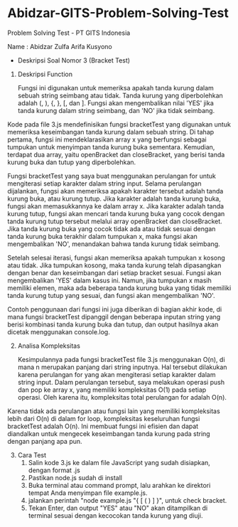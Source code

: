 # Abidzar-GITS-Problem-Solving-Test
Problem Solving Test - PT GITS Indonesia

Name  : Abidzar Zulfa Arifa Kusyono

* Deskripsi Soal Nomor 3 (Bracket Test)

1. Deskripsi Function

   Fungsi ini digunakan untuk memeriksa apakah tanda kurung dalam sebuah string seimbang atau tidak. Tanda kurung yang diperbolehkan adalah (, ), {, }, [, dan ]. Fungsi akan mengembalikan nilai 'YES' jika tanda kurung dalam string seimbang, dan 'NO' jika tidak seimbang. 

Kode pada file 3.js mendefinisikan fungsi bracketTest yang digunakan untuk memeriksa keseimbangan tanda kurung dalam sebuah string. Di tahap pertama, fungsi ini mendeklarasikan array x yang berfungsi sebagai tumpukan untuk menyimpan tanda kurung buka sementara. Kemudian, terdapat dua array, yaitu openBracket dan closeBracket, yang berisi tanda kurung buka dan tutup yang diperbolehkan.

Fungsi bracketTest yang saya buat menggunakan perulangan for untuk mengiterasi setiap karakter dalam string input. Selama perulangan dijalankan, fungsi akan memeriksa apakah karakter tersebut adalah tanda kurung buka, atau kurung tutup. Jika karakter adalah tanda kurung buka, fungsi akan memasukkannya ke dalam array x. Jika karakter adalah tanda kurung tutup, fungsi akan mencari tanda kurung buka yang cocok dengan tanda kurung tutup tersebut melalui array openBracket dan closeBracket. Jika tanda kurung buka yang cocok tidak ada atau tidak sesuai dengan tanda kurung buka terakhir dalam tumpukan x, maka fungsi akan mengembalikan 'NO', menandakan bahwa tanda kurung tidak seimbang.

Setelah selesai iterasi, fungsi akan memeriksa apakah tumpukan x kosong atau tidak. Jika tumpukan kosong, maka tanda kurung telah dipasangkan dengan benar dan keseimbangan dari setiap bracket sesuai. Fungsi akan mengembalikan 'YES' dalam kasus ini. Namun, jika tumpukan x masih memiliki elemen, maka ada beberapa tanda kurung buka yang tidak memiliki tanda kurung tutup yang sesuai, dan fungsi akan mengembalikan 'NO'.

Contoh penggunaan dari fungsi ini juga diberikan di bagian akhir kode, di mana fungsi bracketTest dipanggil dengan beberapa inputan string yang berisi kombinasi tanda kurung buka dan tutup, dan output hasilnya akan dicetak menggunakan console.log.

2. Analisa Kompleksitas

   Kesimpulannya pada fungsi bracketTest file 3.js menggunakan O(n), di mana n merupakan panjang dari string inputnya. Hal tersebut dilakukan karena perulangan for yang akan mengiterasi setiap karakter dalam string input. Dalam perulangan tersebut, saya melakukan operasi push dan pop ke array x, yang memiliki kompleksitas O(1) pada setiap operasi. Oleh karena itu, kompleksitas total perulangan for adalah O(n).

Karena tidak ada perulangan atau fungsi lain yang memiliki kompleksitas lebih dari O(n) di dalam for loop, kompleksitas keseluruhan fungsi bracketTest adalah O(n). Ini membuat fungsi ini efisien dan dapat diandalkan untuk mengecek keseimbangan tanda kurung pada string dengan panjang apa pun.

3. Cara Test
    1. Salin kode 3.js ke dalam file JavaScript yang sudah disiapkan, dengan format .js
    2. Pastikan node.js sudah di install
    3. Buka terminal atau command prompt, lalu arahkan ke direktori tempat Anda menyimpan file example.js.
    4. jalankan perintah "node example.js "{ [ ( ) ] }", untuk check bracket.
    5. Tekan Enter, dan output "YES" atau "NO" akan ditampilkan di terminal sesuai dengan kecocokan tanda kurung yang diuji.

